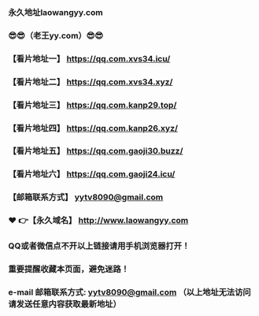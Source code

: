 ### 永久地址laowangyy.com
### :sunglasses::sunglasses:（老王yy.com）:sunglasses::sunglasses:
### 【看片地址一】  https://qq.com.xvs34.icu/
### 【看片地址二】  https://qq.com.xvs34.xyz/
### 【看片地址三】  https://qq.com.kanp29.top/
### 【看片地址四】  https://qq.com.kanp26.xyz/
### 【看片地址五】 https://qq.com.gaoji30.buzz/
### 【看片地址六】 https://qq.com.gaoji24.icu/
### 【邮箱联系方式】  yytv8090@gmail.com
### :heart: :point_right:【永久域名】  http://www.laowangyy.com
### QQ或者微信点不开以上链接请用手机浏览器打开！
### 重要提醒收藏本页面，避免迷路！
### e-mail 邮箱联系方式: yytv8090@gmail.com （以上地址无法访问请发送任意内容获取最新地址）
